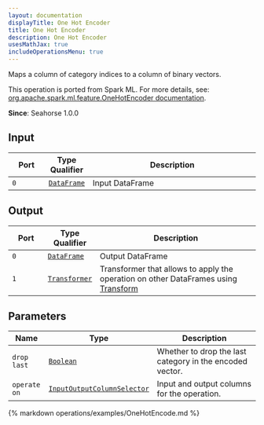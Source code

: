 ```yaml
---
layout: documentation
displayTitle: One Hot Encoder
title: One Hot Encoder
description: One Hot Encoder
usesMathJax: true
includeOperationsMenu: true
---
```

Maps a column of category indices to a column of binary vectors.

This operation is ported from Spark ML. For more details, see: <a target="_blank" href="http://spark.apache.org/docs/1.6.0/api/scala/index.html#org.apache.spark.ml.feature.OneHotEncoder">org.apache.spark.ml.feature.OneHotEncoder documentation</a>.

**Since**: Seahorse 1.0.0

## Input


<table>
<thead>
<tr>
<th style="width:15%">Port</th>
<th style="width:15%">Type Qualifier</th>
<th style="width:70%">Description</th>
</tr>
</thead>
<tbody>
    <tr><td><code>0</code></td><td><code><a href="../classes/dataframe.html">DataFrame</a></code></td><td>Input DataFrame</td></tr>
</tbody>
</table>


## Output


<table>
<thead>
<tr>
<th style="width:15%">Port</th>
<th style="width:15%">Type Qualifier</th>
<th style="width:70%">Description</th>
</tr>
</thead>
<tbody>
    <tr><td><code>0</code></td><td><code><a href="../classes/dataframe.html">DataFrame</a></code></td><td>Output DataFrame</td></tr><tr><td><code>1</code></td><td><code><a href="../classes/transformer.html">Transformer</a></code></td><td>Transformer that allows to apply the operation on other DataFrames using <a href="transform.html">Transform</a></td></tr>
</tbody>
</table>


## Parameters


<table class="table">
<thead>
<tr>
<th style="width:15%">Name</th>
<th style="width:15%">Type</th>
<th style="width:70%">Description</th>
</tr>
</thead>
<tbody>

<tr>
<td><code>drop last</code></td>
<td><code><a href="../parameter_types.html#boolean">Boolean</a></code></td>
<td>Whether to drop the last category in the encoded vector.</td>
</tr>

<tr>
<td><code>operate on</code></td>
<td><code><a href="../parameter_types.html#input_output_column_selector">InputOutputColumnSelector</a></code></td>
<td>Input and output columns for the operation.</td>
</tr>

</tbody>
</table>


{% markdown operations/examples/OneHotEncode.md %}
